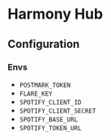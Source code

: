 # Harmony Hub

## Configuration

### Envs

- `POSTMARK_TOKEN`
- `FLARE_KEY`
- `SPOTIFY_CLIENT_ID`
- `SPOTIFY_CLIENT_SECRET`
- `SPOTIFY_BASE_URL`
- `SPOTIFY_TOKEN_URL`

